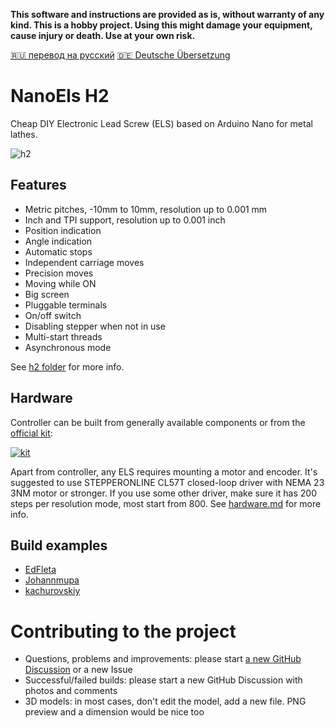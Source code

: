 **This software and instructions are provided as is, without warranty of any kind. This is a hobby project. Using this might damage your equipment, cause injury or death. Use at your own risk.**

[🇷🇺 перевод на русский](https://translate.google.com/translate?hl=en&sl=en&tl=ru&u=https%3A%2F%2Fgithub.com%2Fkachurovskiy%2Fnanoels%2Fblob%2Fmain%2FREADME.md)
[🇩🇪 Deutsche Übersetzung](https://translate.google.com/translate?hl=en&sl=en&tl=de&u=https%3A%2F%2Fgithub.com%2Fkachurovskiy%2Fnanoels%2Fblob%2Fmain%2FREADME.md)

# NanoEls H2

Cheap DIY Electronic Lead Screw (ELS) based on Arduino Nano for metal lathes.

![h2](https://user-images.githubusercontent.com/517919/217100828-9071f6ac-a719-4ce1-8656-21346a133838.png)

## Features

- Metric pitches, -10mm to 10mm, resolution up to 0.001 mm
- Inch and TPI support, resolution up to 0.001 inch
- Position indication
- Angle indication
- Automatic stops
- Independent carriage moves
- Precision moves
- Moving while ON
- Big screen
- Pluggable terminals
- On/off switch
- Disabling stepper when not in use
- Multi-start threads
- Asynchronous mode

See [h2 folder](https://github.com/kachurovskiy/nanoels/blob/main/h2/) for more info.

## Hardware

Controller can be built from generally available components or from the [official kit](https://kachurovskiy.com/products/1-axis-electronic-lead-screw-controller-kit):

[![kit](https://user-images.githubusercontent.com/517919/229221103-8ce8429c-ae2c-4ba4-8f67-8588164a2329.png)](https://kachurovskiy.com/products/1-axis-electronic-lead-screw-controller-kit)

Apart from controller, any ELS requires mounting a motor and encoder. It's suggested to use STEPPERONLINE CL57T closed-loop driver with NEMA 23 3NM motor or stronger. If you use some other driver, make sure it has 200 steps per resolution mode, most start from 800. See [hardware.md](hardware.md) for more info.

## Build examples

- [EdFleta](https://github.com/kachurovskiy/nanoels/discussions/87)
- [Johannmupa](https://github.com/kachurovskiy/nanoels/discussions/89)
- [kachurovskiy](https://youtu.be/jR4tBBHSl3c?t=62)

# Contributing to the project

- Questions, problems and improvements: please start [a new GitHub Discussion](https://github.com/kachurovskiy/nanoels/discussions/new) or a new Issue
- Successful/failed builds: please start a new GitHub Discussion with photos and comments
- 3D models: in most cases, don't edit the model, add a new file. PNG preview and a dimension would be nice too
